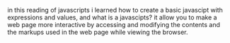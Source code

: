 in this reading of javascripts i learned how to create a basic javascipt with expressions and values, and what is a javascipts? it allow you to make a web page more interactive by accessing and modifying the contents and the markups used in the web page while viewing the browser. 
